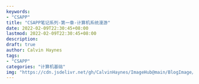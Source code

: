 ```yaml
---
keywords:
- "CSAPP"
title: "CSAPP笔记系列-第一章-计算机系统漫游"
date: 2022-02-09T22:30:45+08:00
lastmod: 2022-02-09T22:30:45+08:00
description:
draft: true 
author: Calvin Haynes
tags:
- "CSAPP"
categories: "计算机基础"
img: "https://cdn.jsdelivr.net/gh/CalvinHaynes/ImageHub@main/BlogImage/image.w7bxgq6usg0.jpg"
---
```

